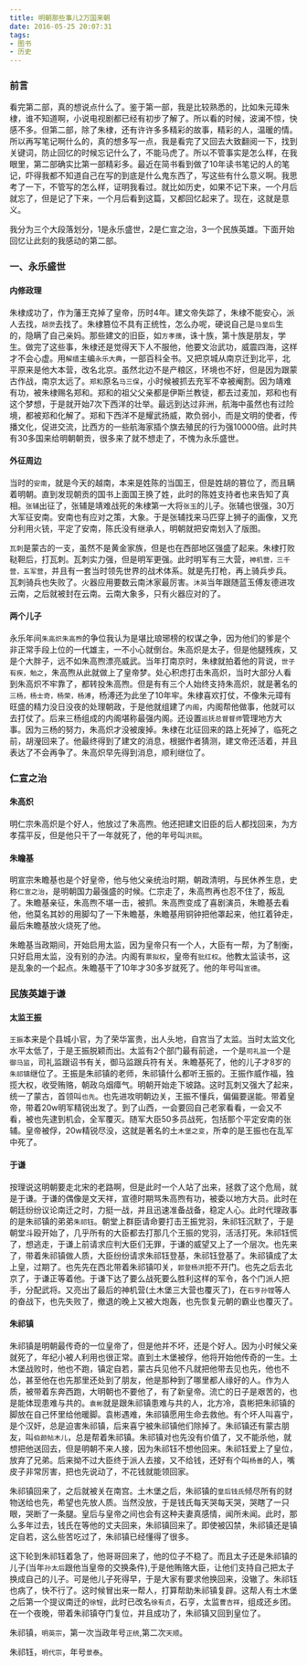 ```yaml
---
title: 明朝那些事儿2万国来朝
date: 2016-05-25 20:07:31
tags:
- 图书
- 历史
---
```


### 前言

看完第二部，真的想说点什么了。鉴于第一部，我是比较熟悉的，比如朱元璋朱棣，谁不知道啊，小说电视剧都已经有初步了解了。所以看的时候，波澜不惊，快感不多。但第二部，除了朱棣，还有许许多多精彩的故事，精彩的人，温暖的情。所以再写笔记啊什么的，真的想多写一点，我是看完了又回去大致翻阅一下，找到关键词，防止回忆的时候忘记什么了，不能马虎了。所以不管事实是怎么样，在我眼里，第二部确实比第一部精彩多。最近在简书看到做了10年读书笔记的人的笔记，吓得我都不知道自己在写的到底是什么鬼东西了，写这些有什么意义啊。我思考了一下，不管写的怎么样，证明我看过。就比如历史，如果不记下来，一个月后就忘了，但是记了下来，一个月后看到这篇，又都回忆起来了。现在，这就是意义。

我分为三个大段落划分，1是永乐盛世，2是仁宣之治，3一个民族英雄。下面开始回忆让此刻的我感动的第二部。

### 一、永乐盛世

#### 内修政理

朱棣成功了，作为藩王克掉了皇帝，历时4年。建文帝失踪了，朱棣不能安心，派人去找，``胡濙``去找了。朱棣篡位不具有正统性，怎么办呢，硬说自己是``马皇后``生的，隐瞒了自己亲妈。那些建文的旧臣，如``方孝孺``，诛十族，第十族是朋友，学生。做完了这些事，朱棣还是觉得天下人不服他，他要文治武功，威震四海，这样才不会心虚。用``解缙``主编``永乐大典``，一部百科全书。又把京城从南京迁到北平，北平原来是他大本营，改名北京。虽然北边不是产粮区，环境也不好，但是因为跟蒙古作战，南京太远了。``郑和``原名``马三保``，小时候被抓去充军不幸被阉割。因为靖难有功，被朱棣赐名郑和。郑和的祖父父亲都是伊斯兰教徒，都去过麦加，郑和也有这个梦想，于是就开始7次下西洋的壮举。最远到达过非洲，航海中虽然也有过险境，都被郑和化解了。郑和下西洋不是耀武扬威，欺负弱小，而是文明的使者，传播文化，促进交流，比西方的一些航海家插个旗去殖民的行为强10000倍。此时共有30多国来给明朝朝贡，很多来了就不想走了，不愧为永乐盛世。

#### 外征周边

当时的``安南``，就是今天的越南，本来是姓陈的当国王，但是姓胡的篡位了，而且瞒着明朝。直到发现朝贡的国书上面国王换了姓，此时的陈姓支持者也来告知了真相。``张辅``出征了，张辅是靖难战死的朱棣第一大将``张玉``的儿子。张辅也很强，30万大军征安南。安南也有应对之策，大象。于是张辅找来马匹穿上狮子的画像，又充分利用火铳，平定了安南，陈氏没有继承人，明朝就把安南划入了版图。

``瓦刺``是蒙古的一支，虽然不是黄金家族，但是也在西部地区强盛了起来。朱棣打败鞑靼后，打瓦刺。瓦刺实力强，但是明军更强。此时明军有三大营，``神机营，三千营，五军营``，并且有一套当时领先世界的战术体系。就是先打枪，再上骑兵步兵。瓦刺骑兵也失败了。火器应用要数云南沐家最厉害。``沐英``当年跟随蓝玉傅友德进攻云南，之后就被封在云南。云南大象多，只有火器应对的了。

#### 两个儿子

永乐年间``朱高炽朱高煦``的争位我认为是堪比琅琊榜的权谋之争，因为他们的爹是个非正常手段上位的一代雄主，一不小心就倒台。朱高炽是太子，但是他腿残疾，又是个大胖子，远不如朱高煦漂亮威武。当年打南京时，朱棣就拍着他的背说，`世子有疾，勉之`，朱高煦从此就做上了皇帝梦。处心积虑打击朱高炽，当时大部分人看到朱高炽不牢靠了，都转投朱高煦。但是有有三个人始终支持朱高炽，就是著名的``三杨，杨士奇，杨荣，杨溥``，杨溥还为此坐了10年牢。朱棣喜欢打仗，不像朱元璋有旺盛的精力没日没夜的处理朝政，于是他就组建了``内阁``，内阁帮他做事，他就可以去打仗了。后来三杨组成的内阁堪称最强内阁。还设置``巡抚总督督师``管理地方大事。因为三杨的努力，朱高炽才没被废掉。朱棣在北征回来的路上死掉了，临死之前，胡瀅回来了。他最终得到了建文的消息，根据作者猜测，建文帝还活着，并且表达了不会再争了。朱高炽早先得到消息，顺利继位了。

### 仁宣之治

#### 朱高炽

明仁宗朱高炽是个好人，他放过了朱高煦。他还把建文旧臣的后人都找回来，为方孝孺平反，但是他只干了一年就死了，他的年号叫``洪熙``。

#### 朱瞻基

明宣宗朱瞻基也是个好皇帝，他与他父亲统治时期，朝政清明，与民休养生息，史称``仁宣之治``，是明朝国力最强盛的时候。仁宗走了，朱高煦再也忍不住了，叛乱了。朱瞻基亲征，朱高煦不堪一击，被抓。朱高煦变成了喜剧演员，朱瞻基去看他，他莫名其妙的用脚勾了一下朱瞻基，朱瞻基用铜钟把他罩起来，他扛着钟走，最后朱瞻基放火烧死了他。

朱瞻基当政期间，开始启用太监，因为皇帝只有一个人，大臣有一帮，为了制衡，只好启用太监，没有别的办法。内阁有``票拟权``，皇帝有``批红权``。他教太监读书，这是乱象的一个起点。朱瞻基干了10年才30多岁就死了。他的年号叫``宣德``。

### 民族英雄于谦

#### 太监王振

``王振``本来是个县城小官，为了荣华富贵，出人头地，自宫当了太监。当时太监文化水平太低了，于是王振脱颖而出。太监有2个部门最有前途，一个是``司礼监``一个是``御马监``，司礼监跟诏书有关，御马监跟兵符有关。朱瞻基死了，他的儿子才8岁的``朱祁镇``继位了。王振是朱祁镇的老师，朱祁镇什么都听王振的。王振作威作福，独揽大权，收受贿赂，朝政乌烟瘴气。明朝开始走下坡路。这时瓦刺又强大了起来，统一了蒙古，首领叫``也先``。也先进攻明朝边关，王振不懂兵，偏偏要逞能。带着皇帝，带着20w明军精锐出发了。到了山西，一会要回自己老家看看，一会又不看，被也先逮到机会，全军覆灭。随军大臣50多员战死，包括那个平定安南的张辅。皇帝被俘，20w精锐尽没，这就是著名的土``木堡之变``，所幸的是王振也在乱军中死了。

#### 于谦

按理说这明朝要走北宋的老路啊，但是此时一个人站了出来，拯救了这个危局，就是于谦。于谦的偶像是文天祥，宣德时期骂朱高煦有功，被委以地方大员。此时在朝廷纷纷议论南迁之时，力挺一战，并且迅速准备战备，稳定人心。此时代理政事的是朱祁镇的弟弟``朱祁钰``。朝堂上群臣请命要打击王振党羽，朱祁钰沉默了，于是朝堂斗殴开始了，几乎所有的大臣都去打那几个王振的党羽，活活打死。朱祁钰慌了，想逃走，于谦上前请求应判大臣们无罪，于谦的威望又上了一个层次。也先来了，带着朱祁镇做人质，大臣纷纷请求朱祁钰登基，朱祁钰登基了。朱祁镇成了太上皇，过期了。也先先在西北带着朱祁镇叩关，``郭登杨洪``拒不开门。也先之后去北京了，于谦正等着他。于谦下达了要么战死要么胜利这样的军令，各个门派人把手，分配武将。又亮出了最后的神机营(土木堡三大营也覆灭了)，在``石亨孙镗``等人的奋战下，也先失败了，撤退的晚上又被大炮轰，也先恢复元朝的霸业也覆灭了。

#### 朱祁镇

朱祁镇是明朝最传奇的一位皇帝了，但是他并不坏，还是个好人。因为小时候父亲就死了，年纪小被人利用也很正常。直到土木堡被俘，他将开始他传奇的一生。土木堡战败时，他也不跑，镇定自若，蒙古兵见他不凡就把他带去见也先，他也不怂，甚至他在也先那里还处到了朋友，他是那种到了哪里都人缘好的人。作为人质，被带着东奔西跑，大明朝也不要他了，有了新皇帝。流亡的日子是艰苦的，也是能体现患难与共的。``袁彬``就是跟朱祁镇患难与共的人，北方冷，袁彬把朱祁镇的脚放在自己怀里给他暖脚。袁彬遇难，朱祁镇愿用生命去救他。有个坏人叫喜宁，是个汉奸，总是迫害朱祁镇，后来喜宁被朱祁镇他们除掉了。朱祁镇还有蒙古朋友，叫``伯颜帖木儿``，总是帮着朱祁镇。朱祁镇对也先没有价值了，又不能杀他，就想把他送回去，但是明朝不来人接，因为朱祁钰不想他回来。朱祁钰爱上了皇位，放弃了兄弟。后来拗不过大臣终于派人去接，又不给钱，还好有个叫``杨善``的人，嘴皮子非常厉害，把也先说动了，不花钱就能领回家。

朱祁镇回来了，之后就被关在南宫。土木堡之后，朱祁镇的``皇后钱氏``倾尽所有的财物送给也先，希望也先放人质。当然没放，于是钱氏每天哭每天哭，哭瞎了一只眼，哭断了一条腿。皇后与皇帝之间也会有这种夫妻真感情，闻所未闻。此时，那么多年过去，钱氏在等他的丈夫回来，朱祁镇回来了。即使被囚禁，朱祁镇还是镇定自若，这么些苦吃过了，朱祁镇已经懂得了很多。

这下轮到朱祁钰着急了，他哥哥回来了，他的位子不稳了。而且太子还是朱祁镇的儿子(当年``孙太后``跟他当皇帝的交换条件),于是他贿赂大臣，让他们支持自己把太子换成自己的儿子。可是他儿子死得早，于是大家有要求他换回来，没辙了。朱祁钰也病了，快不行了。这时候冒出来一帮人，打算帮助朱祁镇复辟。这帮人有土木堡之后第一个提议南迁的``徐锃``，此时已改名``徐有贞``，石亨，太监``曹吉祥``，组成还乡团。在一个夜晚，带着朱祁镇夺门复位，并且成功了，朱祁镇又回到皇位了。

朱祁镇，``明英宗``，第一次当政年号``正统``,第二次`天顺`。

朱祁钰，`明代宗`，年号``景泰``。
